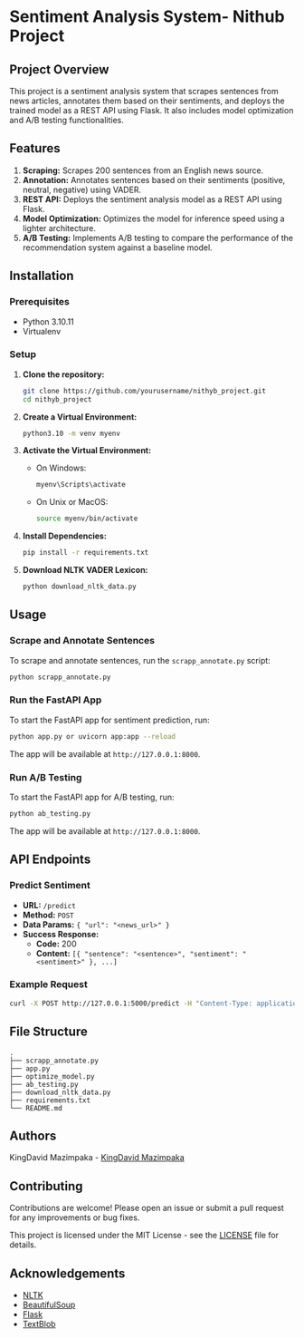 # Sentiment Analysis System- Nithub Project

## Project Overview

This project is a sentiment analysis system that scrapes sentences from news articles, annotates them based on their sentiments, and deploys the trained model as a REST API using Flask. It also includes model optimization and A/B testing functionalities.

## Features

1. **Scraping:** Scrapes 200 sentences from an English news source.
2. **Annotation:** Annotates sentences based on their sentiments (positive, neutral, negative) using VADER.
3. **REST API:** Deploys the sentiment analysis model as a REST API using Flask.
4. **Model Optimization:** Optimizes the model for inference speed using a lighter architecture.
5. **A/B Testing:** Implements A/B testing to compare the performance of the recommendation system against a baseline model.

## Installation

### Prerequisites

- Python 3.10.11
- Virtualenv

### Setup

1. **Clone the repository:**
   ```sh
   git clone https://github.com/yourusername/nithyb_project.git
   cd nithyb_project
   ```

2. **Create a Virtual Environment:**
   ```sh
   python3.10 -m venv myenv
   ```

3. **Activate the Virtual Environment:**
   - On Windows:
     ```sh
     myenv\Scripts\activate
     ```
   - On Unix or MacOS:
     ```sh
     source myenv/bin/activate
     ```

4. **Install Dependencies:**
   ```sh
   pip install -r requirements.txt
   ```

5. **Download NLTK VADER Lexicon:**
   ```sh
   python download_nltk_data.py
   ```

## Usage

### Scrape and Annotate Sentences

To scrape and annotate sentences, run the `scrapp_annotate.py` script:

```sh
python scrapp_annotate.py
```

### Run the FastAPI App

To start the FastAPI app for sentiment prediction, run:

```sh
python app.py or uvicorn app:app --reload
```

The app will be available at `http://127.0.0.1:8000`.

### Run A/B Testing

To start the FastAPI app for A/B testing, run:

```sh
python ab_testing.py
```

The app will be available at `http://127.0.0.1:8000`.

## API Endpoints

### Predict Sentiment

- **URL:** `/predict`
- **Method:** `POST`
- **Data Params:** `{ "url": "<news_url>" }`
- **Success Response:**
  - **Code:** 200
  - **Content:** `[{ "sentence": "<sentence>", "sentiment": "<sentiment>" }, ...]`

### Example Request

```sh
curl -X POST http://127.0.0.1:5000/predict -H "Content-Type: application/json" -d '{"url":"<news_article_url>"}'
```

## File Structure

```
.
├── scrapp_annotate.py
├── app.py
├── optimize_model.py
├── ab_testing.py
├── download_nltk_data.py
├── requirements.txt
└── README.md
```

## Authors

KingDavid Mazimpaka - [KingDavid Mazimpaka](https://github.com/DavidkingMazimpaka)

## Contributing

Contributions are welcome! Please open an issue or submit a pull request for any improvements or bug fixes.


This project is licensed under the MIT License - see the [LICENSE](LICENSE) file for details.

## Acknowledgements

- [NLTK](https://www.nltk.org/)
- [BeautifulSoup](https://www.crummy.com/software/BeautifulSoup/bs4/doc/)
- [Flask](https://flask.palletsprojects.com/)
- [TextBlob](https://textblob.readthedocs.io/en/dev/)
